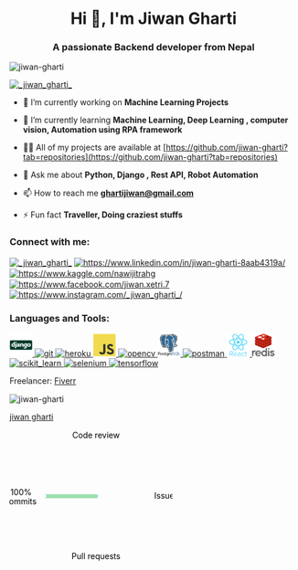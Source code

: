 <h1 align="center">Hi 👋, I'm Jiwan Gharti</h1>
<h3 align="center">A passionate Backend developer from Nepal</h3>

<p align="left"> <img src="https://komarev.com/ghpvc/?username=jiwan-gharti&label=Profile%20views&color=0e75b6&style=flat" alt="jiwan-gharti" /> </p>

<p align="left"> <a href="https://twitter.com/_jiwan_gharti_" target="blank"><img src="https://img.shields.io/twitter/follow/_jiwan_gharti_?logo=twitter&style=for-the-badge" alt="_jiwan_gharti_" /></a> </p>

- 🔭 I’m currently working on **Machine Learning Projects**

- 🌱 I’m currently learning **Machine Learning, Deep Learning , computer vision, Automation using RPA framework**

- 👨‍💻 All of my projects are available at [https://github.com/jiwan-gharti?tab=repositories](https://github.com/jiwan-gharti?tab=repositories)

- 💬 Ask me about **Python, Django , Rest API, Robot Automation**

- 📫 How to reach me **ghartijiwan@gmail.com**

- ⚡ Fun fact **Traveller, Doing craziest stuffs**

<h3 align="left">Connect with me:</h3>
<p align="left">
<a href="https://twitter.com/_jiwan_gharti_" target="blank"><img align="center" src="https://raw.githubusercontent.com/rahuldkjain/github-profile-readme-generator/master/src/images/icons/Social/twitter.svg" alt="_jiwan_gharti_" height="30" width="40" /></a>
<a href="https://www.linkedin.com/in/jiwan-gharti-8aab4319a/" target="blank"><img align="center" src="https://raw.githubusercontent.com/rahuldkjain/github-profile-readme-generator/master/src/images/icons/Social/linked-in-alt.svg" alt="https://www.linkedin.com/in/jiwan-gharti-8aab4319a/" height="30" width="40" /></a>
<a href="https://www.kaggle.com/nawijitrahg" target="blank"><img align="center" src="https://raw.githubusercontent.com/rahuldkjain/github-profile-readme-generator/master/src/images/icons/Social/kaggle.svg" alt="https://www.kaggle.com/nawijitrahg" height="30" width="40" /></a>
<a href="https://www.facebook.com/jiwan.xetri.7" target="blank"><img align="center" src="https://raw.githubusercontent.com/rahuldkjain/github-profile-readme-generator/master/src/images/icons/Social/facebook.svg" alt="https://www.facebook.com/jiwan.xetri.7" height="30" width="40" /></a>
<a href="https://www.instagram.com/_jiwan_gharti_/" target="blank"><img align="center" src="https://raw.githubusercontent.com/rahuldkjain/github-profile-readme-generator/master/src/images/icons/Social/instagram.svg" alt="https://www.instagram.com/_jiwan_gharti_/" height="30" width="40" /></a>
</p>



<h3 align="left">Languages and Tools:</h3>
<p align="left"> <a href="https://www.djangoproject.com/" target="_blank" rel="noreferrer"> <img src="https://raw.githubusercontent.com/devicons/devicon/master/icons/django/django-original.svg" alt="django" width="40" height="40"/> </a> <a href="https://git-scm.com/" target="_blank" rel="noreferrer"> <img src="https://www.vectorlogo.zone/logos/git-scm/git-scm-icon.svg" alt="git" width="40" height="40"/> </a> <a href="https://heroku.com" target="_blank" rel="noreferrer"> <img src="https://www.vectorlogo.zone/logos/heroku/heroku-icon.svg" alt="heroku" width="40" height="40"/> </a> <a href="https://developer.mozilla.org/en-US/docs/Web/JavaScript" target="_blank" rel="noreferrer"> <img src="https://raw.githubusercontent.com/devicons/devicon/master/icons/javascript/javascript-original.svg" alt="javascript" width="40" height="40"/> </a> <a href="https://opencv.org/" target="_blank" rel="noreferrer"> <img src="https://www.vectorlogo.zone/logos/opencv/opencv-icon.svg" alt="opencv" width="40" height="40"/> </a> <a href="https://www.postgresql.org" target="_blank" rel="noreferrer"> <img src="https://raw.githubusercontent.com/devicons/devicon/master/icons/postgresql/postgresql-original-wordmark.svg" alt="postgresql" width="40" height="40"/> </a> <a href="https://postman.com" target="_blank" rel="noreferrer"> <img src="https://www.vectorlogo.zone/logos/getpostman/getpostman-icon.svg" alt="postman" width="40" height="40"/> </a> <a href="https://reactjs.org/" target="_blank" rel="noreferrer"> <img src="https://raw.githubusercontent.com/devicons/devicon/master/icons/react/react-original-wordmark.svg" alt="react" width="40" height="40"/> </a> <a href="https://redis.io" target="_blank" rel="noreferrer"> <img src="https://raw.githubusercontent.com/devicons/devicon/master/icons/redis/redis-original-wordmark.svg" alt="redis" width="40" height="40"/> </a> <a href="https://scikit-learn.org/" target="_blank" rel="noreferrer"> <img src="https://upload.wikimedia.org/wikipedia/commons/0/05/Scikit_learn_logo_small.svg" alt="scikit_learn" width="40" height="40"/> </a> <a href="https://www.selenium.dev" target="_blank" rel="noreferrer"> <img src="https://raw.githubusercontent.com/detain/svg-logos/780f25886640cef088af994181646db2f6b1a3f8/svg/selenium-logo.svg" alt="selenium" width="40" height="40"/> </a> <a href="https://www.tensorflow.org" target="_blank" rel="noreferrer"> <img src="https://www.vectorlogo.zone/logos/tensorflow/tensorflow-icon.svg" alt="tensorflow" width="40" height="40"/> </a> </p>
Freelancer:
<a href='https://www.fiverr.com/jiwangharti'> Fiverr </a>

<p><img align="center" src="https://github-readme-stats.vercel.app/api/top-langs?username=jiwan-gharti&show_icons=true&locale=en&layout=compact" alt="jiwan-gharti" /></p>

<div class="badge-base LI-profile-badge" data-locale="en_US" data-size="medium" data-theme="light" data-type="VERTICAL" data-vanity="jiwan-gharti-8aab4319a" data-version="v1"><a class="badge-base__link LI-simple-link" href="https://np.linkedin.com/in/jiwan-gharti-8aab4319a?trk=profile-badge">jiwan gharti</a></div>
              
<svg class="js-activity-overview-graph mx-auto d-block" xmlns="http://www.w3.org/2000/svg" width="285" height="245">
      <g transform="translate(-18.25, -38.6500244140625)">
        <path class="js-highlight-blob" stroke-linejoin="round" fill="#40c463" stroke="#40c463" opacity="0.5" stroke-width="7" d="M169.5,169.5 L169.5,169.5 L169.5,169.5 L81.45000457763672,169.5 z"></path>
        <line stroke-width="2" stroke-linecap="round" class="js-highlight-x-axis activity-overview-axis" x1="77.45000457763672" y1="169.5" x2="261.5499954223633" y2="169.5"></line>
        <line stroke-width="2" stroke-linecap="round" class="js-highlight-y-axis activity-overview-axis" x1="169.5" y1="77.45000457763672" x2="169.5" y2="261.5499954223633"></line>
        <ellipse class="activity-overview-point js-highlight-top-ellipse d-none" rx="3" ry="3" stroke-width="2" fill="white"></ellipse>
        <ellipse class="activity-overview-point js-highlight-right-ellipse d-none" rx="3" ry="3" stroke-width="2" fill="white"></ellipse>
        <ellipse class="activity-overview-point js-highlight-bottom-ellipse d-none" rx="3" ry="3" stroke-width="2" fill="white"></ellipse>
        <ellipse class="activity-overview-point js-highlight-left-ellipse" rx="3" ry="3" stroke-width="2" fill="white" cx="79.45000457763672" cy="169.5"></ellipse>
        <text text-anchor="middle" class="activity-overview-percentage js-highlight-percent-top" dx="169.5" dy="51.45000457763672">&nbsp;</text>
        <text text-anchor="middle" class="text-small activity-overview-label js-highlight-label-top" dx="169.5" dy="67.45000457763672">Code review</text>
        <text text-anchor="start" class="activity-overview-percentage js-highlight-percent-right" dy="157.5" dx="285.67499554157257">&nbsp;</text>
        <text text-anchor="start" class="text-small activity-overview-label js-highlight-label-right" dy="173.5" dx="271.5499954223633">Issues</text>
        <text text-anchor="middle" class="activity-overview-percentage js-highlight-percent-bottom" dx="169.5" dy="263.5499954223633">&nbsp;</text>
        <text text-anchor="middle" class="text-small activity-overview-label js-highlight-label-bottom" dx="169.5" dy="279.5499954223633">Pull requests</text>
        <text text-anchor="end" class="activity-overview-percentage js-highlight-percent-left" dy="168" dx="56.75312900543213">100%</text>
        <text text-anchor="end" class="text-small activity-overview-label js-highlight-label-left" dy="184" dx="65.45000457763672">Commits</text>
      </g>
    </svg>
